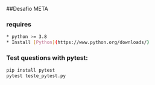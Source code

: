##Desafio META

### requires
```bash
* python >= 3.8
* Install [Python](https://www.python.org/downloads/)
```

### Test questions with pytest:

```bash
pip install pytest
pytest teste_pytest.py
```